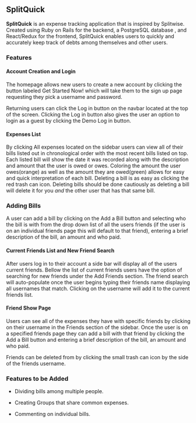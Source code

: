 

## SplitQuick

**SplitQuick** is an expense tracking application that is inspired by Splitwise. Created using Ruby on Rails for the backend, a PostgreSQL database , and  React/Redux for the frontend, SplitQuick enables users to quickly and accurately keep track of debts among themselves and other users.

### Features


#### Account Creation and Login
  The homepage allows new users to create a new account by clicking the button labeled Get Started Now! which will take them to the sign up page requesting they pick a username and password.

  Returning users can click the Log in button on the navbar located at the top of the screen. Clicking the Log in button also gives the user an option to login as a guest by clicking the Demo Log in button.

#### Expenses List

  By clicking All expenses located on the sidebar users can view all of their bills listed out in chronological order with the most recent bills listed on top. Each listed bill will show the date it was recorded along with the description and amount that the user is owed or owes. Coloring the amount the user owes(orange) as well as the amount they are owed(green) allows for easy and quick interpretation of each bill. Deleting a bill is as easy as clicking the red trash can icon. Deleting bills should be done cautiously as deleting a bill will delete it for you *and* the other user that has that same bill.

### Adding Bills
  A user can add a bill by clicking on the Add a Bill button and selecting who the bill is with from the drop down list of all the users friends (if the user is on an individual friends page this will default to that friend), entering a brief description of the bill, an amount and who paid.


#### Current Friends List and New Friend Search

  After users log in to their account a side bar will display all of the users current friends. Bellow the list of current friends users have the option of searching for new friends under the Add Friends section. The friend search will auto-populate once the user begins typing their friends name displaying all usernames that match. Clicking on the username will add it to the current friends list.


#### Friend Show Page

  Users can see all of the expenses they have with specific friends by clicking on their username in the Friends section of the sidebar. Once the user is on a specified friends page they can add a bill with that friend by clicking the Add a Bill button and entering a brief description of the bill, an amount and who paid.

  Friends can be deleted from by clicking the small trash can icon by the side of the friends username.



### Features to be Added

  * Dividing bills among multiple people.

  * Creating Groups that share common expenses.

  * Commenting on individual bills.
